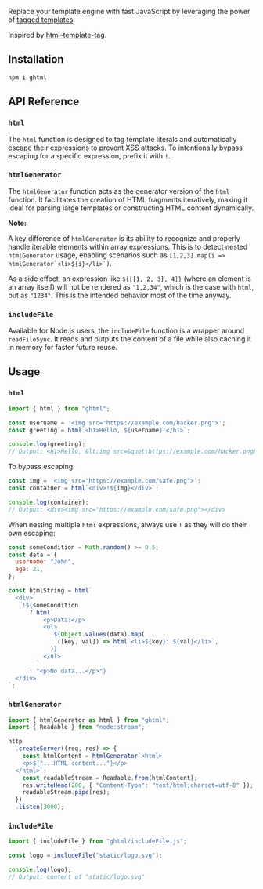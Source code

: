 Replace your template engine with fast JavaScript by leveraging the power of [tagged templates](https://developer.mozilla.org/en-US/docs/Web/JavaScript/Reference/Template_literals#tagged_templates).

Inspired by [html-template-tag](https://github.com/AntonioVdlC/html-template-tag).

## Installation

```shell
npm i ghtml
```

## API Reference

### `html`

The `html` function is designed to tag template literals and automatically escape their expressions to prevent XSS attacks. To intentionally bypass escaping for a specific expression, prefix it with `!`.

### `htmlGenerator`

The `htmlGenerator` function acts as the generator version of the `html` function. It facilitates the creation of HTML fragments iteratively, making it ideal for parsing large templates or constructing HTML content dynamically.

**Note:**

A key difference of `htmlGenerator` is its ability to recognize and properly handle iterable elements within array expressions. This is to detect nested `htmlGenerator` usage, enabling scenarios such as ``[1,2,3].map(i => htmlGenerator`<li>${i}</li>`)``.

As a side effect, an expression like `${[[1, 2, 3], 4]}` (where an element is an array itself) will not be rendered as `"1,2,34"`, which is the case with `html`, but as `"1234"`. This is the intended behavior most of the time anyway.

### `includeFile`

Available for Node.js users, the `includeFile` function is a wrapper around `readFileSync`. It reads and outputs the content of a file while also caching it in memory for faster future reuse.

## Usage

### `html`

```js
import { html } from "ghtml";

const username = '<img src="https://example.com/hacker.png">';
const greeting = html`<h1>Hello, ${username}!</h1>`;

console.log(greeting);
// Output: <h1>Hello, &lt;img src=&quot;https://example.com/hacker.png&quot;&gt;</h1>
```

To bypass escaping:

```js
const img = '<img src="https://example.com/safe.png">';
const container = html`<div>!${img}</div>`;

console.log(container);
// Output: <div><img src="https://example.com/safe.png"></div>
```

When nesting multiple `html` expressions, always use `!` as they will do their own escaping:

```js
const someCondition = Math.random() >= 0.5;
const data = {
  username: "John",
  age: 21,
};

const htmlString = html`
  <div>
    !${someCondition
      ? html`
          <p>Data:</p>
          <ul>
            !${Object.values(data).map(
              ([key, val]) => html`<li>${key}: ${val}</li>`,
            )}
          </ul>
        `
      : "<p>No data...</p>"}
  </div>
`;
```

### `htmlGenerator`

```js
import { htmlGenerator as html } from "ghtml";
import { Readable } from "node:stream";

http
  .createServer((req, res) => {
    const htmlContent = htmlGenerator`<html>
    <p>${"...HTML content..."}</p>
  </html>`;
    const readableStream = Readable.from(htmlContent);
    res.writeHead(200, { "Content-Type": "text/html;charset=utf-8" });
    readableStream.pipe(res);
  })
  .listen(3000);
```

### `includeFile`

```js
import { includeFile } from "ghtml/includeFile.js";

const logo = includeFile("static/logo.svg");

console.log(logo);
// Output: content of "static/logo.svg"
```
